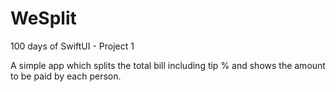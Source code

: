 # WeSplit
100 days of SwiftUI - Project 1

A simple app which splits the total bill including tip % and shows the amount to be paid by each person.

